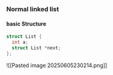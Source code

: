 ### Normal linked list
#### basic Structure

```c
struct List {
  int a;
  struct List *next;
};
```

![[Pasted image 20250605230214.png]]

